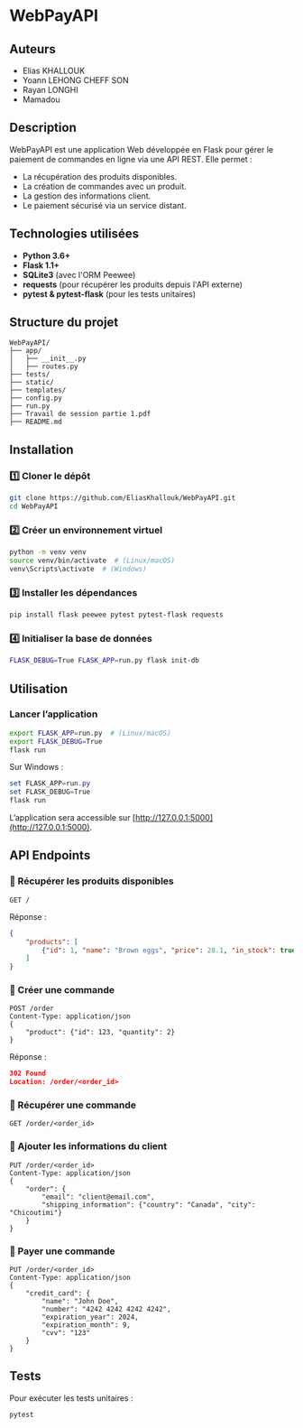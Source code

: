 # WebPayAPI

## Auteurs
- Elias KHALLOUK
- Yoann LEHONG CHEFF SON
- Rayan LONGHI
- Mamadou


## Description
WebPayAPI est une application Web développée en Flask pour gérer le paiement de commandes en ligne via une API REST. Elle permet :

- La récupération des produits disponibles.
- La création de commandes avec un produit.
- La gestion des informations client.
- Le paiement sécurisé via un service distant.

## Technologies utilisées
- **Python 3.6+**
- **Flask 1.1+**
- **SQLite3** (avec l'ORM Peewee)
- **requests** (pour récupérer les produits depuis l'API externe)
- **pytest & pytest-flask** (pour les tests unitaires)

## Structure du projet
```
WebPayAPI/
├── app/
│   ├── __init__.py
│   ├── routes.py
├── tests/
├── static/
├── templates/
├── config.py
├── run.py
├── Travail de session partie 1.pdf
├── README.md
```

## Installation
### 1️⃣ Cloner le dépôt
```bash
git clone https://github.com/EliasKhallouk/WebPayAPI.git
cd WebPayAPI
```

### 2️⃣ Créer un environnement virtuel
```bash
python -m venv venv
source venv/bin/activate  # (Linux/macOS)
venv\Scripts\activate  # (Windows)
```

### 3️⃣ Installer les dépendances
```bash
pip install flask peewee pytest pytest-flask requests
```

### 4️⃣ Initialiser la base de données
```bash
FLASK_DEBUG=True FLASK_APP=run.py flask init-db
```

## Utilisation
### Lancer l’application
```bash
export FLASK_APP=run.py  # (Linux/macOS)
export FLASK_DEBUG=True
flask run
```
Sur Windows :
```powershell
set FLASK_APP=run.py
set FLASK_DEBUG=True
flask run
```
L’application sera accessible sur [http://127.0.0.1:5000](http://127.0.0.1:5000).

## API Endpoints
### 🔹 Récupérer les produits disponibles
```http
GET /
```
Réponse :
```json
{
    "products": [
        {"id": 1, "name": "Brown eggs", "price": 28.1, "in_stock": true}
    ]
}
```

### 🔹 Créer une commande
```http
POST /order
Content-Type: application/json
{
    "product": {"id": 123, "quantity": 2}
}
```
Réponse :
```json
302 Found
Location: /order/<order_id>
```

### 🔹 Récupérer une commande
```http
GET /order/<order_id>
```

### 🔹 Ajouter les informations du client
```http
PUT /order/<order_id>
Content-Type: application/json
{
    "order": {
        "email": "client@email.com",
        "shipping_information": {"country": "Canada", "city": "Chicoutimi"}
    }
}
```

### 🔹 Payer une commande
```http
PUT /order/<order_id>
Content-Type: application/json
{
    "credit_card": {
        "name": "John Doe",
        "number": "4242 4242 4242 4242",
        "expiration_year": 2024,
        "expiration_month": 9,
        "cvv": "123"
    }
}
```

## Tests
Pour exécuter les tests unitaires :
```bash
pytest
```